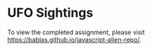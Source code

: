 # UFO Sightings
  
To view the completed assignment, please visit https://bablas.github.io/javascript-alien-repo/.  


